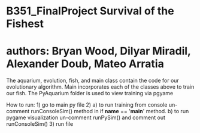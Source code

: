 # B351_FinalProject Survival of the Fishest
# authors: Bryan Wood, Dilyar Miradil, Alexander Doub, Mateo Arratia

The aquarium, evolution, fish, and main class contain the code for our evolutionary algorithm.
Main incorporates each of the classes above to train our fish.
The PyAquarium folder is used to view training via pgyame

How to run:
    1) go to main py file
    2) a) to run training from console un-comment runConsoleSim() method in if __name__ == '__main__' 
    method. b) to run pygame visualization un-comment runPySim() and comment out runConsoleSim()
    3) run file

